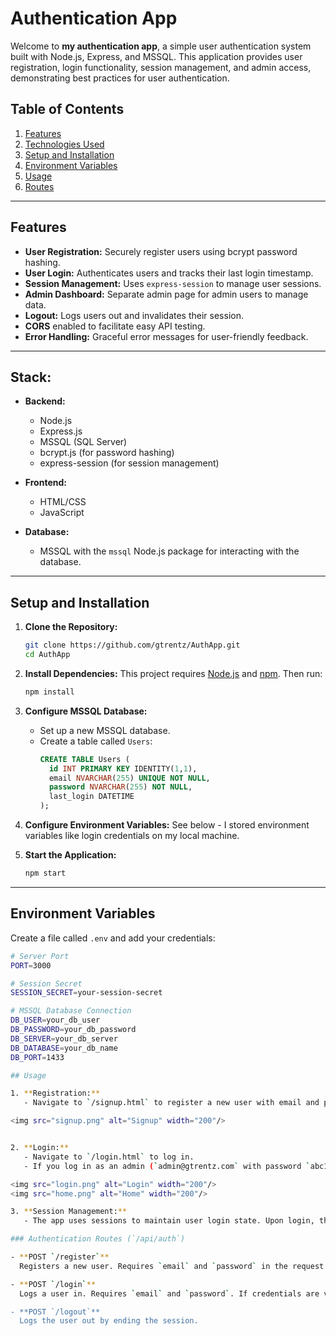 
# Authentication App

Welcome to **my authentication app**, a simple user authentication system built with Node.js, Express, and MSSQL. This application provides user registration, login functionality, session management, and admin access, demonstrating best practices for user authentication.

## Table of Contents

1. [Features](#features)
2. [Technologies Used](#technologies-used)
3. [Setup and Installation](#setup-and-installation)
4. [Environment Variables](#environment-variables)
5. [Usage](#usage)
6. [Routes](#routes)

---

## Features

- **User Registration:** Securely register users using bcrypt password hashing.
- **User Login:** Authenticates users and tracks their last login timestamp.
- **Session Management:** Uses `express-session` to manage user sessions.
- **Admin Dashboard:** Separate admin page for admin users to manage data.
- **Logout:** Logs users out and invalidates their session.
- **CORS** enabled to facilitate easy API testing.
- **Error Handling:** Graceful error messages for user-friendly feedback.

---

## Stack:

- **Backend:**
  - Node.js
  - Express.js
  - MSSQL (SQL Server)
  - bcrypt.js (for password hashing)
  - express-session (for session management)
  
- **Frontend:**
  - HTML/CSS
  - JavaScript

- **Database:**
  - MSSQL with the `mssql` Node.js package for interacting with the database.

---

## Setup and Installation

1. **Clone the Repository:**
   ```bash
   git clone https://github.com/gtrentz/AuthApp.git
   cd AuthApp
   ```

2. **Install Dependencies:**
   This project requires [Node.js](https://nodejs.org) and [npm](https://www.npmjs.com/). Then run:
   ```bash
   npm install
   ```

3. **Configure MSSQL Database:**
   - Set up a new MSSQL database.
   - Create a table called `Users`:
     ```sql
     CREATE TABLE Users (
       id INT PRIMARY KEY IDENTITY(1,1),
       email NVARCHAR(255) UNIQUE NOT NULL,
       password NVARCHAR(255) NOT NULL,
       last_login DATETIME
     );
     ```

4. **Configure Environment Variables:**
   See below - I stored environment variables like login credentials on my local machine.

5. **Start the Application:**
   ```bash
   npm start
   ```

---

## Environment Variables

Create a file called `.env` and add your credentials:

```bash
# Server Port
PORT=3000

# Session Secret
SESSION_SECRET=your-session-secret

# MSSQL Database Connection
DB_USER=your_db_user
DB_PASSWORD=your_db_password
DB_SERVER=your_db_server
DB_DATABASE=your_db_name
DB_PORT=1433

## Usage

1. **Registration:**
   - Navigate to `/signup.html` to register a new user with email and password

<img src="signup.png" alt="Signup" width="200"/>


2. **Login:**
   - Navigate to `/login.html` to log in.
   - If you log in as an admin (`admin@gtrentz.com` with password `abc123` for demonstration purposes), you’ll be redirected to `/admin.html`, which is an admin dashboard. Otherwise, you’ll be redirected to `/home.html`.

<img src="login.png" alt="Login" width="200"/>
<img src="home.png" alt="Home" width="200"/>

3. **Session Management:**
   - The app uses sessions to maintain user login state. Upon login, the session is set, and users are redirected based on their role.

### Authentication Routes (`/api/auth`)

- **POST `/register`**  
  Registers a new user. Requires `email` and `password` in the request body.

- **POST `/login`**  
  Logs a user in. Requires `email` and `password`. If credentials are valid, a session is created, and the user's `last_login` is updated in the Users table

- **POST `/logout`**  
  Logs the user out by ending the session.



